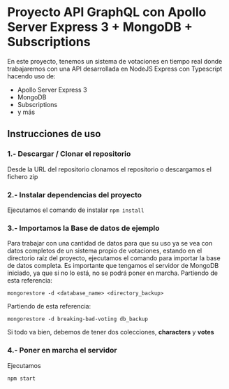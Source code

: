 # Proyecto API GraphQL con Apollo Server Express 3 + MongoDB + Subscriptions

En este proyecto, tenemos un sistema de votaciones en tiempo real donde trabajaremos con una API
desarrollada en NodeJS Express con Typescript hacendo uso de:
* Apollo Server Express 3
* MongoDB
* Subscriptions
* y más

## Instrucciones de uso

### 1.- Descargar / Clonar el repositorio
Desde la URL del repositorio clonamos el repositorio o descargamos el fichero zip
### 2.- Instalar dependencias del proyecto
Ejecutamos el comando de instalar
```npm install ```
### 3.- Importamos la Base de datos de ejemplo
Para trabajar con una cantidad de datos para que su uso ya se vea con datos completos de un sistema propio de votaciones, estando en el directorio raíz del proyecto, ejecutamos el comando para importar la base de datos completa. Es importante que tengamos el servidor de MongoDB iniciado, ya que si no lo está, no se podrá poner en marcha.
Partiendo de esta referencia:
```
mongorestore -d <database_name> <directory_backup>
```
Partiendo de esta referencia:
```
mongorestore -d breaking-bad-voting db_backup
```
Si todo va bien, debemos de tener dos colecciones, **characters** y **votes**

### 4.- Poner en marcha el servidor
Ejecutamos
```
npm start
```